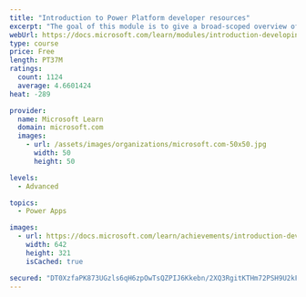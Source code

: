 ```yaml
---
title: "Introduction to Power Platform developer resources"
excerpt: "The goal of this module is to give a broad-scoped overview of the developer experience as it relates to the Power Platform.  It will cover a high-level introduction how the ecosystem is represented, with the intended audience being a software developer with limited experience in working with the Power Platform."
webUrl: https://docs.microsoft.com/learn/modules/introduction-developing-power-platform/
type: course
price: Free
length: PT37M
ratings:
  count: 1124
  average: 4.6601424
heat: -289

provider:
  name: Microsoft Learn
  domain: microsoft.com
  images:
    - url: /assets/images/organizations/microsoft.com-50x50.jpg
      width: 50
      height: 50

levels:
  - Advanced

topics:
  - Power Apps

images:
  - url: https://docs.microsoft.com/learn/achievements/introduction-developing-power-platform-social.png
    width: 642
    height: 321
    isCached: true

secured: "DT0XzfaPK873UGzls6qH6zpOwTsQZPIJ6Kkebn/2XQ3RgitKTHm72PSH9U2kFL/mKqIVVib/sUM3ClGN7YmxX2tCKYBfthclTXwKOFhKXdi/NLSW1HumgHBiO9t6d2pPtBhA8/P+5GrIwMGIKQXN7ZdJVD+cq+kgFly6XQdmXIpQc0CWLrE3qsc8XcM5OG1ijy8JQdYT4RfTWvfjzxYfY5vlD2Vig0eTxP8tIh2WkcCAY6fWTwj0x0j9EDWSGCOPj6Fy2sFpg6MatAJ2Td1KiJ7pMRGbj5c8+rfsuH5bmdIVJQ4JPAc60eIyZfdFQsHcgY0ukViIMkLwFSwp67MZZt+5lIP4czJnQyQkEdUFmssf3LEip5c6JgqkHLh8DauekteP2C6ncwZrUENyrXPuntuLUZHE1Sm7KT2GkJILFcc=;eaqSSWPF3QF2QZ37yfMgPg=="
---
```


